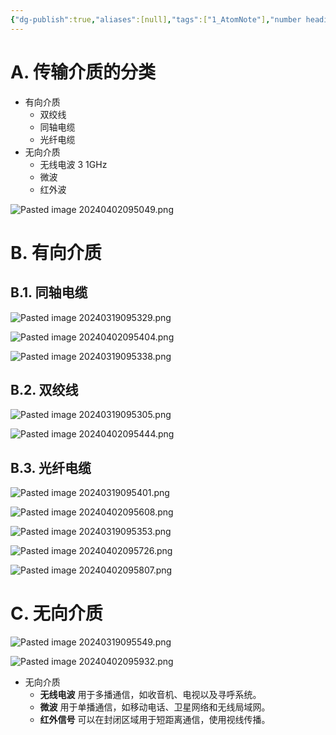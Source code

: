 ```yaml
---
{"dg-publish":true,"aliases":[null],"tags":["1_AtomNote"],"number headings":"auto, first-level 1, max 6, A.1.","Created-Date":"2024-03-19 09:40:37","Modified-Date":"2024-04-18 11:53:20","permalink":"/A01_Lessons/Ab05_计算机通信与网络/传输介质/","dgPassFrontmatter":true}
---
```



# A. 传输介质的分类


- 有向介质
	- 双绞线
	- 同轴电缆
	- 光纤电缆
- 无向介质
	- 无线电波 3 1GHz
	- 微波
	- 红外波

![Pasted image 20240402095049.png](/img/user/Z02_ObFiles/Attachments/Pasted%20image%2020240402095049.png)



# B. 有向介质

## B.1. 同轴电缆


![Pasted image 20240319095329.png](/img/user/Z02_ObFiles/Attachments/Pasted%20image%2020240319095329.png)


![Pasted image 20240402095404.png](/img/user/Z02_ObFiles/Attachments/Pasted%20image%2020240402095404.png)


![Pasted image 20240319095338.png](/img/user/Z02_ObFiles/Attachments/Pasted%20image%2020240319095338.png)


## B.2. 双绞线

![Pasted image 20240319095305.png](/img/user/Z02_ObFiles/Attachments/Pasted%20image%2020240319095305.png)

![Pasted image 20240402095444.png](/img/user/Z02_ObFiles/Attachments/Pasted%20image%2020240402095444.png)


## B.3. 光纤电缆

![Pasted image 20240319095401.png](/img/user/Z02_ObFiles/Attachments/Pasted%20image%2020240319095401.png)

![Pasted image 20240402095608.png](/img/user/Z02_ObFiles/Attachments/Pasted%20image%2020240402095608.png)


![Pasted image 20240319095353.png](/img/user/Z02_ObFiles/Attachments/Pasted%20image%2020240319095353.png)

![Pasted image 20240402095726.png](/img/user/Z02_ObFiles/Attachments/Pasted%20image%2020240402095726.png)

![Pasted image 20240402095807.png](/img/user/Z02_ObFiles/Attachments/Pasted%20image%2020240402095807.png)


# C. 无向介质

![Pasted image 20240319095549.png](/img/user/Z02_ObFiles/Attachments/Pasted%20image%2020240319095549.png)


![Pasted image 20240402095932.png](/img/user/Z02_ObFiles/Attachments/Pasted%20image%2020240402095932.png)


- 无向介质
	- **无线电波** 用于多播通信，如收音机、电视以及寻呼系统。
	- **微波** 用于单播通信，如移动电话、卫星网络和无线局域网。
	- **红外信号** 可以在封闭区域用于短距离通信，使用视线传播。


